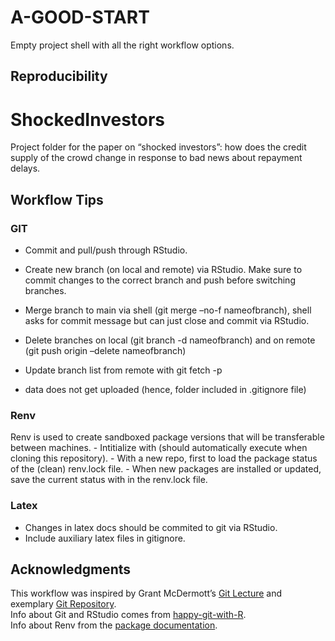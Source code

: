
<!-- README.md is generated from README.Rmd. Please edit that file -->

# A-GOOD-START

<!-- badges: start -->
<!-- badges: end -->

Empty project shell with all the right workflow options.

## Reproducibility

# ShockedInvestors

Project folder for the paper on “shocked investors”: how does the credit
supply of the crowd change in response to bad news about repayment
delays.

## Workflow Tips

### GIT

-   Commit and pull/push through RStudio.

-   Create new branch (on local and remote) via RStudio. Make sure to
    commit changes to the correct branch and push before switching
    branches.

-   Merge branch to main via shell (git merge –no-f nameofbranch), shell
    asks for commit message but can just close and commit via RStudio.

-   Delete branches on local (git branch -d nameofbranch) and on remote
    (git push origin –delete nameofbranch)

-   Update branch list from remote with git fetch -p

-   data does not get uploaded (hence, folder included in .gitignore
    file)

### Renv

Renv is used to create sandboxed package versions that will be
transferable between machines. - Intitialize with (should automatically
execute when cloning this repository). - With a new repo, first to load
the package status of the (clean) renv.lock file. - When new packages
are installed or updated, save the current status with in the renv.lock
file.

### Latex

-   Changes in latex docs should be commited to git via RStudio.
-   Include auxiliary latex files in gitignore.

## Acknowledgments

This workflow was inspired by Grant McDermott’s [Git
Lecture](https://github.com/uo-ec607/lectures/blob/8809a91ff67453ef1d3cabee37aa0f564c219ed2/02-git/02-Git.pdf)
and exemplary [Git
Repository](https://github.com/grantmcdermott/skeptic-priors.git).  
Info about Git and RStudio comes from
[happy-git-with-R](https://happygitwithr.com/).  
Info about Renv from the [package
documentation](https://rstudio.github.io/renv/).
